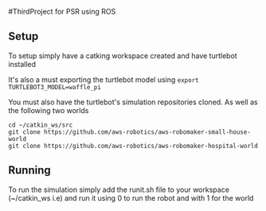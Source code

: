#ThirdProject for PSR using ROS


## Setup

To setup simply have a catking workspace created and have turtlebot installed

It's also a must exporting the turtlebot model 
using `export TURTLEBOT3_MODEL=waffle_pi`

You must also have the turtlebot's simulation repositories cloned. As well as the following two worlds

```
cd ~/catkin_ws/src
git clone https://github.com/aws-robotics/aws-robomaker-small-house-world
git clone https://github.com/aws-robotics/aws-robomaker-hospital-world
```

## Running

To run the simulation simply add the runit.sh file to your workspace (~/catkin_ws i.e) and run it using 0 to run the robot and with 1 for the world